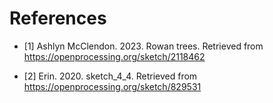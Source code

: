 # References
- [1] Ashlyn McClendon. 2023. Rowan trees. Retrieved from https://openprocessing.org/sketch/2118462

- [2] Erin. 2020. sketch_4_4. Retrieved from https://openprocessing.org/sketch/829531
‌